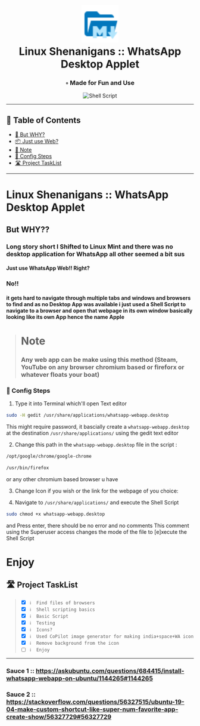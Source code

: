 


<div align="center">
<h1 align="center">
<img src="https://raw.githubusercontent.com/PKief/vscode-material-icon-theme/ec559a9f6bfd399b82bb44393651661b08aaf7ba/icons/folder-markdown-open.svg" width="100" />
<br>Linux Shenanigans :: WhatsApp Desktop Applet</h1>
<h3>◦ Made for Fun and Use</h3>

<p align="center">

</p>

<img src="https://img.shields.io/github/languages/top/RudradevArya/LinuxShenanigans-WhatsApp-Desktop" alt="Shell Script" />
</div>

---

## 📖 Table of Contents
- [📍 But WHY?](https://github.com/RudradevArya/LinuxShenanigans-WhatsApp-Desktop#but-why)
- [📦 Just use Web?](https://github.com/RudradevArya/LinuxShenanigans-WhatsApp-Desktop#just-use-whatsapp-web-right)
- [📂 Note](https://github.com/RudradevArya/LinuxShenanigans-WhatsApp-Desktop#note)
- [🚀 Config Steps](https://github.com/RudradevArya/LinuxShenanigans-WhatsApp-Desktop#-config-steps)
- [🛣 Project TaskList](https://github.com/RudradevArya/LinuxShenanigans-WhatsApp-Desktop#--project-tasklist)

---



# Linux Shenanigans :: WhatsApp Desktop Applet

## But WHY??
### Long story short I Shifted to Linux Mint and there was no desktop application for WhatsApp all other seemed a bit sus

#### Just use WhatsApp Web!! Right? 
### No!! 
#### it gets hard to navigate through multiple tabs and windows and browsers to find and as no Desktop App was available i just used a Shell Script to navigate to a browser and open that webpage in its own window basically looking like its own App hence the name Apple

> # **Note**
> ### Any web app can be make using this method (Steam, YouTube on any browser chromium based or fireforx or whatever floats your boat)




### 🔧 Config Steps

1. Type it into Terminal which'll open Text editor
```sh
sudo -H gedit /usr/share/applications/whatsapp-webapp.desktop
```
This might require password, it bascially create a `whatsapp-webapp.desktop` at the destination `/usr/share/applications/` using the gedit text editor

2. Change this path in the `whatsapp-webapp.desktop` file in the script :
```sh
/opt/google/chrome/google-chrome
```
```sh
/usr/bin/firefox
```
or any other chromium based browser u have

3. Change Icon if you wish or the link for the webpage of you choice:

4. Navigate to `/usr/share/applications/` and execute the Shell Script
```sh
sudo chmod +x whatsapp-webapp.desktop
```
and Press enter, there should be no error and no comments
This comment using the Superuser access changes the mode of the file to [e]xecute the Shell Script

# Enjoy


## 🛣  Project TaskList

> - [X] `ℹ️  Find files of browsers `
> - [X] `ℹ️  Shell scripting basics`
> - [X] `ℹ️  Basic Script`
> - [X] `ℹ️  Testing`
> - [X] `ℹ️  Icons?`
> - [X] `ℹ️  Used CoPilot image generator for making india+space+WA icon`
> - [X] `ℹ️  Remove background from the icon`
> - [ ] `ℹ️  Enjoy`

---

### Sauce 1 :: https://askubuntu.com/questions/684415/install-whatsapp-webapp-on-ubuntu/1144265#1144265
### Sauce 2 :: https://stackoverflow.com/questions/56327515/ubuntu-19-04-make-custom-shortcut-like-super-num-favorite-app-create-show/56327729#56327729
